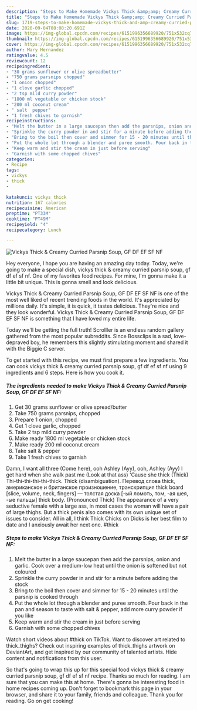 ```yaml
---
description: "Steps to Make Homemade Vickys Thick &amp;amp; Creamy Curried Parsnip Soup, GF DF EF SF NF"
title: "Steps to Make Homemade Vickys Thick &amp;amp; Creamy Curried Parsnip Soup, GF DF EF SF NF"
slug: 1719-steps-to-make-homemade-vickys-thick-and-amp-creamy-curried-parsnip-soup-gf-df-ef-sf-nf
date: 2020-09-04T08:08:20.691Z
image: https://img-global.cpcdn.com/recipes/6151996356689920/751x532cq70/vickys-thick-creamy-curried-parsnip-soup-gf-df-ef-sf-nf-recipe-main-photo.jpg
thumbnail: https://img-global.cpcdn.com/recipes/6151996356689920/751x532cq70/vickys-thick-creamy-curried-parsnip-soup-gf-df-ef-sf-nf-recipe-main-photo.jpg
cover: https://img-global.cpcdn.com/recipes/6151996356689920/751x532cq70/vickys-thick-creamy-curried-parsnip-soup-gf-df-ef-sf-nf-recipe-main-photo.jpg
author: Mary Hernandez
ratingvalue: 4.5
reviewcount: 12
recipeingredient:
- "30 grams sunflower or olive spreadbutter"
- "750 grams parsnips chopped"
- "1 onion chopped"
- "1 clove garlic chopped"
- "2 tsp mild curry powder"
- "1800 ml vegetable or chicken stock"
- "200 ml coconut cream"
- " salt  pepper"
- "1 fresh chives to garnish"
recipeinstructions:
- "Melt the butter in a large saucepan then add the parsnips, onion and garlic. Cook over a medium-low heat until the onion is softened but not coloured"
- "Sprinkle the curry powder in and stir for a minute before adding the stock"
- "Bring to the boil then cover and simmer for 15 - 20 minutes until the parsnip is cooked through"
- "Put the whole lot through a blender and puree smooth. Pour back in the pan and season to taste with salt &amp; pepper, add more curry powder if you like"
- "Keep warm and stir the cream in just before serving"
- "Garnish with some chopped chives"
categories:
- Recipe
tags:
- vickys
- thick
- 

katakunci: vickys thick  
nutrition: 167 calories
recipecuisine: American
preptime: "PT33M"
cooktime: "PT49M"
recipeyield: "4"
recipecategory: Lunch

---
```



![Vickys Thick &amp; Creamy Curried Parsnip Soup, GF DF EF SF NF](https://img-global.cpcdn.com/recipes/6151996356689920/751x532cq70/vickys-thick-creamy-curried-parsnip-soup-gf-df-ef-sf-nf-recipe-main-photo.jpg)

Hey everyone, I hope you are having an amazing day today. Today, we're going to make a special dish, vickys thick &amp; creamy curried parsnip soup, gf df ef sf nf. One of my favorites food recipes. For mine, I'm gonna make it a little bit unique. This is gonna smell and look delicious.

Vickys Thick &amp; Creamy Curried Parsnip Soup, GF DF EF SF NF is one of the most well liked of recent trending foods in the world. It's appreciated by millions daily. It's simple, it is quick, it tastes delicious. They're nice and they look wonderful. Vickys Thick &amp; Creamy Curried Parsnip Soup, GF DF EF SF NF is something that I have loved my entire life.

Today we&#39;ll be getting the full truth! Scrolller is an endless random gallery gathered from the most popular subreddits. Since Bossclips is a sad, love-depraved boy, he remembers this slightly stimulating moment and shared it with the Biggie C server.


To get started with this recipe, we must first prepare a few ingredients. You can cook vickys thick &amp; creamy curried parsnip soup, gf df ef sf nf using 9 ingredients and 6 steps. Here is how you cook it.

<!--inarticleads1-->

##### The ingredients needed to make Vickys Thick &amp; Creamy Curried Parsnip Soup, GF DF EF SF NF:

1. Get 30 grams sunflower or olive spread/butter
1. Take 750 grams parsnips, chopped
1. Prepare 1 onion, chopped
1. Get 1 clove garlic, chopped
1. Take 2 tsp mild curry powder
1. Make ready 1800 ml vegetable or chicken stock
1. Make ready 200 ml coconut cream
1. Take  salt &amp; pepper
1. Take 1 fresh chives to garnish


Damn, I want all three (Come here), ooh Ashley (Ayy), ooh, Ashley (Ayy) I get hard when she walk past me (Look at that ass) &#39;Cause she thick (Thick) Thi-thi-thi-thi-thi-thick. Thick (disambiguation). Перевод слова thick, американское и британское произношение, транскрипция thick board [slice, volume, neck, fingers] — толстая доска [-ый ломоть, том, -ая шея, -ые пальцы] thick body. (Pronounced Thick) The appearance of a very seductive female with a large ass, in most cases the woman will have a pair of large thighs. But a thick penis also comes with its own unique set of issues to consider. All in all, I think Thick Chicks on Dicks is her best film to date and I anxiously await her next one. #thick 

<!--inarticleads2-->

##### Steps to make Vickys Thick &amp; Creamy Curried Parsnip Soup, GF DF EF SF NF:

1. Melt the butter in a large saucepan then add the parsnips, onion and garlic. Cook over a medium-low heat until the onion is softened but not coloured
1. Sprinkle the curry powder in and stir for a minute before adding the stock
1. Bring to the boil then cover and simmer for 15 - 20 minutes until the parsnip is cooked through
1. Put the whole lot through a blender and puree smooth. Pour back in the pan and season to taste with salt &amp; pepper, add more curry powder if you like
1. Keep warm and stir the cream in just before serving
1. Garnish with some chopped chives


Watch short videos about #thick on TikTok. Want to discover art related to thick_thighs? Check out inspiring examples of thick_thighs artwork on DeviantArt, and get inspired by our community of talented artists. Hide content and notifications from this user. 

So that's going to wrap this up for this special food vickys thick &amp; creamy curried parsnip soup, gf df ef sf nf recipe. Thanks so much for reading. I am sure that you can make this at home. There's gonna be interesting food in home recipes coming up. Don't forget to bookmark this page in your browser, and share it to your family, friends and colleague. Thank you for reading. Go on get cooking!
